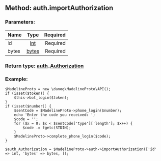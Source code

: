 ## Method: auth.importAuthorization  

### Parameters:

| Name     |    Type       | Required |
|----------|:-------------:|---------:|
|id|[int](../types/int.md) | Required|
|bytes|[bytes](../types/bytes.md) | Required|


### Return type: [auth\_Authorization](../types/auth\_Authorization.md)

### Example:


```
$MadelineProto = new \danog\MadelineProto\API();
if (isset($token)) {
    $this->bot_login($token);
}
if (isset($number)) {
    $sentCode = $MadelineProto->phone_login($number);
    echo 'Enter the code you received: ';
    $code = '';
    for ($x = 0; $x < $sentCode['type']['length']; $x++) {
        $code .= fgetc(STDIN);
    }
    $MadelineProto->complete_phone_login($code);
}

$auth_Authorization = $MadelineProto->auth->importAuthorization(['id' => int, 'bytes' => bytes, ]);
```